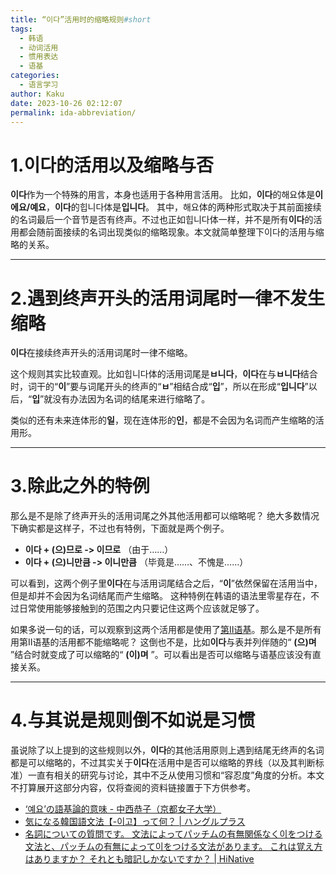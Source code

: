 ```yaml
---
title: “이다”活用时的缩略规则#short
tags:
  - 韩语
  - 动词活用
  - 惯用表达
  - 语基
categories:
  - 语言学习
author: Kaku
date: 2023-10-26 02:12:07
permalink: ida-abbreviation/
---
```


# 1.이다的活用以及缩略与否

**이다**作为一个特殊的用言，本身也适用于各种用言活用。
比如，**이다**的해요体是**이에요/예요**，**이다**的힙니다体是**입니다**。
其中，해요体的两种形式取决于其前面接续的名词最后一个音节是否有终声。不过也正如힙니다体一样，并不是所有**이다**的活用都会随前面接续的名词出现类似的缩略现象。本文就简单整理下이다的活用与缩略的关系。

<!--more-->

---

# 2.遇到终声开头的活用词尾时一律不发生缩略

**이다**在接续终声开头的活用词尾时一律不缩略。

这个规则其实比较直观。比如힙니다体的活用词尾是**ㅂ니다**，**이다**在与**ㅂ니다**结合时，词干的“**이**”要与词尾开头的终声的“**ㅂ**”相结合成“**입**”，所以在形成“**입니다**”以后，“**입**”就没有办法因为名词的结尾来进行缩略了。

类似的还有未来连体形的**일**，现在连体形的**인**，都是不会因为名词而产生缩略的活用形。

---

# 3.除此之外的特例

那么是不是除了终声开头的活用词尾之外其他活用都可以缩略呢？
绝大多数情况下确实都是这样子，不过也有特例，下面就是两个例子。

- **이다 + (으)므로 -> 이므로** （由于……）
- **이다 + (으)니만큼 -> 이니만큼** （毕竟是……、不愧是……）

可以看到，这两个例子里**이다**在与活用词尾结合之后，“**이**”依然保留在活用当中，但是却并不会因为名词结尾而产生缩略。
这种特例在韩语的语法里零星存在，不过日常使用能够接触到的范围之内只要记住这两个应该就足够了。

如果多说一句的话，可以观察到这两个活用都是使用了[第II语基](/korean-declinable-words-base/#2-2-第II语基)。那么是不是所有用第II语基的活用都不能缩略呢？
这倒也不是，比如**이다**与表并列伴随的“ **(으)며** ”结合时就变成了可以缩略的“ **(이)며** ”。可以看出是否可以缩略与语基应该没有直接关系。

---

# 4.与其说是规则倒不如说是习惯

虽说除了以上提到的这些规则以外，**이다**的其他活用原则上遇到结尾无终声的名词都是可以缩略的，不过其实关于**이다**在活用中是否可以缩略的界线（以及其判断标准）一直有相关的研究与讨论，其中不乏从使用习惯和“容忍度”角度的分析。本文不打算展开这部分内容，仅将查阅的资料链接置于下方供参考。

- [‘예요’の語基論的意味 - 中西恭子（京都女子大学）](http://repo.kyoto-wu.ac.jp/dspace/bitstream/11173/2810/1/0040_067_002.pdf)
- [気になる韓国語文法【-이고】って何？ | ハングルプラス](http://hangul-plus.blog/2022/03/04/nativekorean-grammer-igo/)
- [名詞についての質問です。 文法によってパッチムの有無関係なく이をつける文法と、パッチムの有無によって이をつける文法があります。 これは覚え方はありますか？ それとも暗記しかないですか？ | HiNative](https://ja.hinative.com/questions/24852032)